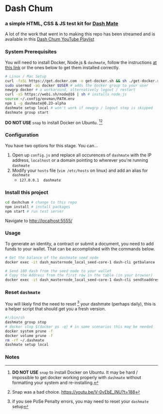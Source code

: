 # Dash Chum
### a simple HTML, CSS & JS test kit for [Dash Mate](https://github.com/dashpay/platform/tree/v0.23.0-alpha.7/packages/dashmate)

A lot of the work that went in to making this repo has been streamed and is available in this [Dash Chum YouTube Playlist](https://youtube.com/playlist?list=PLYU0okGwK--I0xm22OqLl6wjGUTmx-afP)

### System Prerequisites
You will need to install Docker, Node.js & `dashmate`, follow the instructions [at this link](https://docs.dash.org/en/stable/masternodes/setup-testnet.html?highlight=dashmate#dashmate-installation) or the ones below to get them installed correctly.

```sh
# Linux / Mac Setup
curl -fsSL https://get.docker.com -o get-docker.sh && sh ./get-docker.sh
sudo usermod -aG docker $USER # adds the docker group to your user
newgrp docker # a workaround, alternatively logout / restart
curl -sS https://webi.sh/node@16 | sh # installs node.js
source ~/.config/envman/PATH.env
npm i -g dashmate@0.23-alpha
dashmate setup local # won't work if newgrp / logout step is skipped
dashmate group start
```
**DO NOT USE** `snap` to install Docker on Ubuntu. [^1][^2]


### Configuration
You have two options for this stage. You can...

1. Open up `config.js` and replace all occurences of `dashmate` with the IP address, `localhost` or a domain pointing to wherever you're running `dashmate`
2. Modify your `hosts` file (`vim /etc/hosts` on linux) and add an alias for `dashmate`
    - `127.0.0.1  dashmate`

### Install this project

```sh
cd dashchum # change to this repo
npm install # install packages
npm start # run test server
```
Navigate to [http://localhost:5555/](http://localhost:5555/)

### Usage
To generate an identity, a contract or submit a document, you need to add funds to your wallet. That can be accomplished with the commands below.

```sh
# Get the balance of the dashmate seed node
docker exec -it dash_masternode_local_seed-core-1 dash-cli getbalance

# Send 100 dash from the seed node to your wallet
# Copy the Address from the first row in the table (in your browser)
docker exec -it dash_masternode_local_seed-core-1 dash-cli sendtoaddress "yMbdOiNzOCNKlJwj530ir7aJ4DtjFqVejz" 100
```

### Reset `dashmate`
You will likely find the need to reset [^3] your dashmate (perhaps daily), this is a helper script that should get you a fresh version.

```sh
#!/bin/sh
dashmate group stop
# docker stop $(docker ps -q) # in some scenarios this may be needed
docker system prune -f
docker volume prune -f
rm -rf ~/.dashmate
dashmate setup local
```

### Notes
[^1]: **DO NOT USE** `snap` to install Docker on Ubuntu. It may be hard / impossible to get docker working properly with `dashmate` without formatting your system and re-installing.

[^2]: Snap was a bad choice. https://youtu.be/V-0vEbE_INU?t=188

[^3]: if you see PoSe Penalty errors, you may need to reset your `dashmate` setup
